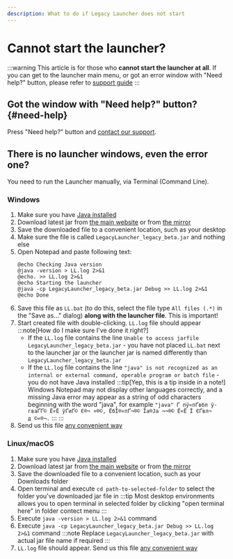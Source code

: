 ```yaml
---
description: What to do if Legacy Launcher does not start
---
```

# Cannot start the launcher?
:::warning
This article is for those who **cannot start the launcher at all**. If you can get to the launcher main menu, or got an error window with "Need help?" button, please refer to [support guide](./game)
:::

## Got the window with "Need help?" button? {#need-help}
Press "Need help?" button and [contact our support](./game#contact).

## There is no launcher windows, even the error one?
You need to run the Launcher manually, via Terminal (Command Line).

### Windows
1. Make sure you have [Java installed](../faq/java#windows)
2. Download latest jar from [the main website](https://llaun.ch/latest) or from [the mirror](https://lln4.ru/latest)
3. Save the downloaded file to a convenient location, such as your desktop
4. Make sure the file is called `LegacyLauncher_legacy_beta.jar` and nothing else
5. Open Notepad and paste following text:
    ```batch title="LL.bat"
    @echo Checking Java version
    @java -version > LL.log 2>&1
    @echo. >> LL.log 2>&1
    @echo Starting the launcher
    @java -cp LegacyLauncher_legacy_beta.jar Debug >> LL.log 2>&1
    @echo Done
    ```
6. Save this file as `LL.bat` (to do this, select the file type `All files (.*)` in the "Save as..." dialog) **along with the launcher file**. This is important!
7. Start created file with double-clicking. `LL.log` file should appear
        :::note[How do I make sure I've done it right?]
    * If the `LL.log` file contains the line `Unable to access jarfile LegacyLauncher_legacy_beta.jar` - you have not placed `LL.bat` next to the launcher jar or the launcher jar is named differently than `LegacyLauncher_legacy_beta.jar`
    * If the `LL.log` file contains the line `"java" is not recognized as an internal or external command, operable program or batch file` - you do not have Java installed
        :::tip[Yep, this is a tip inside in a note!]
        Windows Notepad may not display other languages correctly, and a missing Java error may appear as a string of odd characters beginning with the word "java", for example `"java" ­Ґ пў«пҐвбп ў­гваҐ­­Ґ© Ё«Ё ў­Ґи­Ґ© Є®¬ ­¤®©, ЁбЇ®«­пҐ¬®© Їа®Ја ¬¬®© Ё«Ё Ї ЄҐв­л¬ д ©«®¬.`
        :::
    :::
8. Send us this file [any convenient way](./game#contact)

### Linux/macOS
1. Make sure you have [Java installed](../faq/java#linux)
2. Download latest jar from [the main website](https://llaun.ch/latest) or from [the mirror](https://lln4.ru/latest)
3. Save the downloaded file to a convenient location, such as your Downloads folder
4. Open terminal and execute `cd path-to-selected-folder` to select the folder you've downloaded jar file in
    :::tip
    Most desktop environments allows you to open terminal in selected folder by clicking "open terminal here" in folder contect menu
    :::
5. Execute `java -version > LL.log 2>&1` command
6. Execute `java -cp LegacyLauncher_legacy_beta.jar Debug >> LL.log 2>&1` command
    :::note
    Replace `LegacyLauncher_legacy_beta.jar` with actual jar file name if required
    :::
7. `LL.log` file should appear. Send us this file [any convenient way](./game#contact)